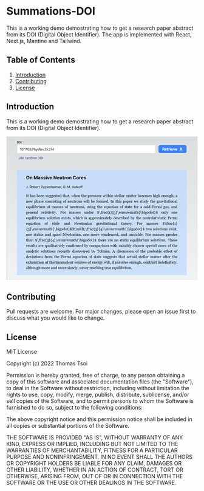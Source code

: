 # Summations-DOI
This is a working demo demostrating how to get a research paper abstract from its DOI (Digital Object Identifier). The app is implemented with React, Next.js, Mantine and Tailwind.

## Table of Contents
1. [Introduction](#introduction)
2. [Contributing](#contributing)
3. [License](#license)

## Introduction
This is a working demo demostrating how to get a research paper abstract from its DOI (Digital Object Identifier).

![Screen shot](https://github.com/tsoithomas/summations-doi/blob/master/screenshot.png?raw=true)

## Contributing
Pull requests are welcome. For major changes, please open an issue first to
discuss what you would like to change.

## License
MIT License

Copyright (c) 2022 Thomas Tsoi

Permission is hereby granted, free of charge, to any person obtaining a copy
of this software and associated documentation files (the "Software"), to deal
in the Software without restriction, including without limitation the rights
to use, copy, modify, merge, publish, distribute, sublicense, and/or sell
copies of the Software, and to permit persons to whom the Software is
furnished to do so, subject to the following conditions:

The above copyright notice and this permission notice shall be included in all
copies or substantial portions of the Software.

THE SOFTWARE IS PROVIDED "AS IS", WITHOUT WARRANTY OF ANY KIND, EXPRESS OR
IMPLIED, INCLUDING BUT NOT LIMITED TO THE WARRANTIES OF MERCHANTABILITY,
FITNESS FOR A PARTICULAR PURPOSE AND NONINFRINGEMENT. IN NO EVENT SHALL THE
AUTHORS OR COPYRIGHT HOLDERS BE LIABLE FOR ANY CLAIM, DAMAGES OR OTHER
LIABILITY, WHETHER IN AN ACTION OF CONTRACT, TORT OR OTHERWISE, ARISING FROM,
OUT OF OR IN CONNECTION WITH THE SOFTWARE OR THE USE OR OTHER DEALINGS IN THE
SOFTWARE.

